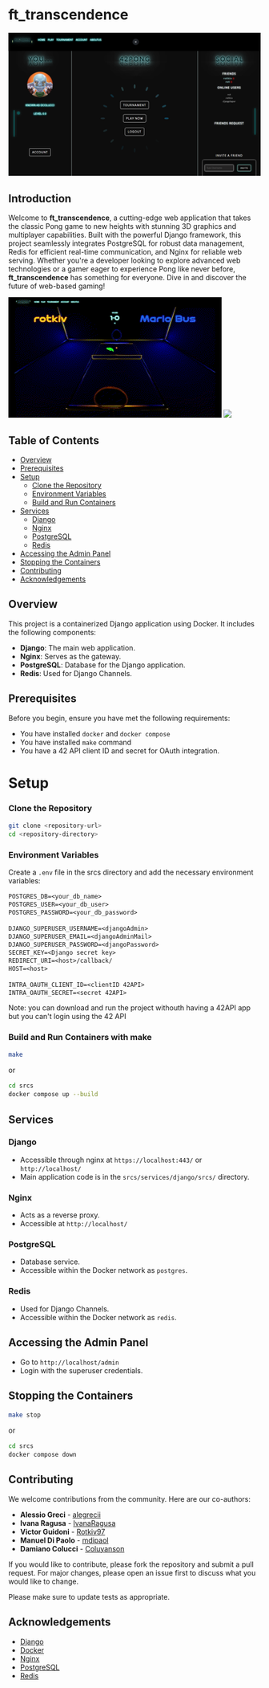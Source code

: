 # ft_transcendence

![](./docs/transcendence_website.png)

## Introduction
Welcome to **ft_transcendence**, a cutting-edge web application that takes the classic Pong game to new heights with stunning 3D graphics and multiplayer capabilities. Built with the powerful Django framework, this project seamlessly integrates PostgreSQL for robust data management, Redis for efficient real-time communication, and Nginx for reliable web serving. Whether you're a developer looking to explore advanced web technologies or a gamer eager to experience Pong like never before, **ft_transcendence** has something for everyone. Dive in and discover the future of web-based gaming!

![](./docs/videoReadme00.gif) ![](./docs/videoReadme01.gif)
## Table of Contents
- [Overview](#overview)
- [Prerequisites](#prerequisites)
- [Setup](#setup)
    - [Clone the Repository](#clone-the-repository)
    - [Environment Variables](#environment-variables)
    - [Build and Run Containers](#build-and-run-containers)
- [Services](#services)
    - [Django](#django)
    - [Nginx](#nginx)
    - [PostgreSQL](#postgresql)
    - [Redis](#redis)
- [Accessing the Admin Panel](#accessing-the-admin-panel)
- [Stopping the Containers](#stopping-the-containers)
- [Contributing](#contributing)
- [Acknowledgements](#acknowledgements)
## Overview
This project is a containerized Django application using Docker. It includes the following components:
- **Django**: The main web application.
- **Nginx**: Serves as the gateway.
- **PostgreSQL**: Database for the Django application.
- **Redis**: Used for Django Channels.

## Prerequisites
Before you begin, ensure you have met the following requirements:
- You have installed `docker` and `docker compose`
- You have installed `make` command 
- You have a 42 API client ID and secret for OAuth integration.

# Setup

### Clone the Repository
```sh
git clone <repository-url>
cd <repository-directory>
```

### Environment Variables
Create a `.env` file in the srcs directory and add the necessary environment variables:
```
POSTGRES_DB=<your_db_name>
POSTGRES_USER=<your_db_user>
POSTGRES_PASSWORD=<your_db_password>

DJANGO_SUPERUSER_USERNAME=<djangoAdmin>
DJANGO_SUPERUSER_EMAIL=<djangoAdminMail>
DJANGO_SUPERUSER_PASSWORD=<djangoPassword>
SECRET_KEY=<Django secret key>
REDIRECT_URI=<host>/callback/
HOST=<host>

INTRA_OAUTH_CLIENT_ID=<clientID 42API> 
INTRA_OAUTH_SECRET=<secret 42API>
```
Note: you can download and run the project withouth having a 42API app but you can't login using the 42 API

### Build and Run Containers with make
```sh
make
```
or
```sh
cd srcs
docker compose up --build
```

## Services

### Django
- Accessible through nginx at `https://localhost:443/` or `http://localhost/`
- Main application code is in the `srcs/services/django/srcs/` directory.

### Nginx
- Acts as a reverse proxy.
- Accessible at `http://localhost/`

### PostgreSQL
- Database service.
- Accessible within the Docker network as `postgres`.

### Redis
- Used for Django Channels.
- Accessible within the Docker network as `redis`.

## Accessing the Admin Panel
- Go to `http://localhost/admin`
- Login with the superuser credentials.

## Stopping the Containers
```sh
make stop
```
or
```sh
cd srcs
docker compose down
```
## Contributing

We welcome contributions from the community. Here are our co-authors:

- **Alessio Greci** - [alegrecii](https://github.com/alegrecii)
- **Ivana Ragusa** - [IvanaRagusa](https://github.com/IvanaRagusa)
- **Victor Guidoni** - [Rotkiv97](https://github.com/Rotkiv97)
- **Manuel Di Paolo** - [mdipaol](https://github.com/mdipaol)
- **Damiano Colucci** - [Coluyanson](https://github.com/Coluyanson)

If you would like to contribute, please fork the repository and submit a pull request. For major changes, please open an issue first to discuss what you would like to change.

Please make sure to update tests as appropriate.

## Acknowledgements
- [Django](https://www.djangoproject.com/)
- [Docker](https://www.docker.com/)
- [Nginx](https://www.nginx.com/)
- [PostgreSQL](https://www.postgresql.org/)
- [Redis](https://redis.io/)
